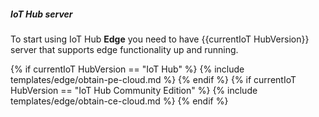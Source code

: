 ##### IoT Hub server 

To start using IoT Hub **Edge** you need to have {{currentIoT HubVersion}} server that supports edge functionality up and running. 

{% if currentIoT HubVersion == "IoT Hub" %}
{% include templates/edge/obtain-pe-cloud.md %}
{% endif %}
{% if currentIoT HubVersion == "IoT Hub Community Edition" %}
{% include templates/edge/obtain-ce-cloud.md %}
{% endif %}